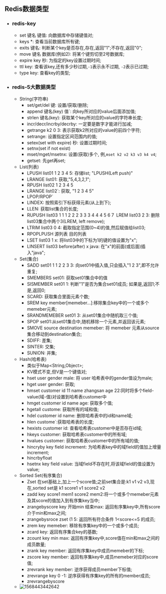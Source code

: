 ## Redis数据类型

- ### redis-key
  - set 键名 键值: 向数据库中存储键值对;
  - keys *: 查看当前数据库所有键;
  - exits 键名: 判断某个key是否存在,存在,返回"1";不存在,返回"0";
  - move 键名 数据库(例如2): 将某个键剪切至2号数据库;
  - expire key 秒: 为指定的key设置过期时间;
  - ttl key: 查看该key,还有多少秒过期,`-1`表示永不过期, `-2`表示已过期;
  - type key: 查看key的类型;

- ### redis-5大数据类型

  - String(字符串)
    - set/get/del 键: 设置/获取/删除;
    - append 键名(key) 值`: 向key所对应的value后面添加值;
    - strlen 键名(key): 获取某个key所对应的value的字符串长度;
    - incr/decr/incrby/decrby: 一定要是数字才能进行加减;
    - getrange k2 0 3: 表示获取k2所对应的value的前四个字符;
    - setrange: 设置指定区间范围内的值;
    - setex(set with expire) 秒: 设置过期时间;
    - setnx(set if not exist)
    - mset/mget/msetnx: 设置(获取)多个, 例,`mset k2 v2 k3 v3 k4 v4`;
    - getset: 先get再set;
  - List(列表)
    - LPUSH list01 1 2 3 4 5: 存储list; "LPUSH(Left push)"
    - LRANGE list01: 获取,"5,4,3,2,1";
    - RPUSH list02 1 2 3 4 5
    - LRANGE list02`: 获取, "1 2 3 4 5"
    - LPOP/RPOP`
    - LINDEX: 按照索引下标获得元素(从上到下);
    - LLEN: 获取list集合的长度;
    - RUPUSH list03 1 1 1 2 2 2 3 3 3 4 4 4 5 6 7`
       `LREM list03 2 3: 删除list03集合中两个3(LREM, left remove);
    - LTRIM list03 0 4: 截取指定范围(0~4)的值,然后赋值给list03;
    - RPOPLPUSH 源列表 目的列表
    - LSET list03 1 x: 将list03中的下标为1的键的值设置为"x";
    - LINSERT list03 before(after) x java: 在"x"的前面(或后面)插入"java";
  - Set(集合)
    - SADD set01 1 1 2 2 3 3: 向set01中插入值,只会插入"1 2 3",即不允许重复;
    - SMEMBERS set01: 获取set01集合中的值
    - SISMEMBER set01 1: 判断"1"是否为集合set01成员; 如果是,返回1;不是,返回0;
    - SCARD: 获取集合里面元素个数;
    - SREM key member[memeber...]:移除集合key中的一个或多个memeber元素;
    - SRANDMEMEBER set01 3: 从set01集合中随机取三个值;
    - SPOP set01:从set01集合中,随机移除一个元素,并返回该元素;
    - SMOVE source destination memeber: 将 memeber 元素从source集合移动到destination集合;
    - SDIFF: 差集;
    - SINTER: 交集;
    - SUNION: 并集;
  - Hash(哈希表)
    - 类似于Map<String,Object>;
    - KV模式不变,但V是一个键值对;
    - hset user gender male: 将 user 哈希表中的gender值设为male;
    - hget user gender: 获取;
    - hmset customer id 11 name zhangsan age 22:同时将多个field-value(域-值)对设置到哈希表customer中
    - hmget customer id name age: 获取多个值;
    - hgetall custome: 获取所有的域和值;
    - hdel customer id name: 删除哈希表中的id和name域;
    - hlen custome`:获取哈希表的长度;
    - hexists customer id: 查看哈希表customer中是否存在id域;
    - hkeys customer: 获取哈希表customer中的所有域;
    - hvalues customer: 获取哈希表customer中的所有域的值;
    - hincryby key field increment: 为哈希表key中的域field的值加上增量increment;
    - hincrbyfloat
    - hsetnx key field value: 当域field不存在时,将该域field的值设置为value;
  - Sorted Set(有序集合)
    - Zset 在set基础上,加上一个score值;之前set集合是:k1 v1 v2 v3,现在,sorted set是 k1 score1 v1 score2 v2
    - zadd key score1 mem1 score2 mem2:将一个或多个memeber元素及其score的值加入到有序集key当中;
    - zrangebyscore key 开始min 结束max: 返回有序集key中,所有score介于min和max之间;
    - zrangebysroce zset (1 5: 返回所有符合条件 1<score<=5 的成员;
    - zrem key memeber: 移除有序集key中的一个或多个成员;
    - zcard key: 返回有序集合key的基数;
    - zcount key min max: 返回有序集key中,score值在min和max之间的成员数量;
    - zrank key member: 返回有序集key中成员memeber的下标;
    - zscore key member: 返回有序集key中,成员memeber对应的score值;
    - zrevrank key member: 逆序获得成员member下标值;
    - zrevrange key 0 -1: 逆序获得有序集key的所有的member成员;
    - zrevrangebyscore
  - ![1568443442642](C:\Users\侯泽明\AppData\Roaming\Typora\typora-user-images\1568443442642.png)